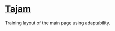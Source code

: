 # [**Tajam**](https://kacivan.github.io/Tajam/)
Training layout of the main page using adaptability.

